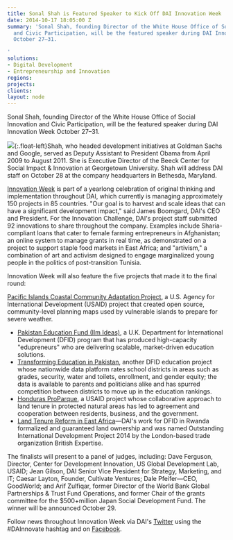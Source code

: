 ```yaml
---
title: Sonal Shah is Featured Speaker to Kick Off DAI Innovation Week
date: 2014-10-17 18:05:00 Z
summary: 'Sonal Shah, founding Director of the White House Office of Social Innovation
  and Civic Participation, will be the featured speaker during DAI Innovation Week
  October 27–31.

'
solutions:
- Digital Development
- Entrepreneurship and Innovation
regions: 
projects: 
clients: 
layout: node
---
```


Sonal Shah, founding Director of the White House Office of Social Innovation and Civic Participation, will be the featured speaker during DAI Innovation Week October 27–31.

![][1]{:.float-left}Shah, who headed development initiatives at Goldman Sachs and Google, served as Deputy Assistant to President Obama from April 2009 to August 2011. She is Executive Director of the Beeck Center for Social Impact & Innovation at Georgetown University. Shah will address DAI staff on October 28 at the company headquarters in Bethesda, Maryland.

[Innovation Week][2] is part of a yearlong celebration of original thinking and implementation throughout DAI, which currently is managing approximately 150 projects in 85 countries. "Our goal is to harvest and scale ideas that can have a significant development impact," said James Boomgard, DAI's CEO and President. For the Innovation Challenge, DAI's project staff submitted 92 innovations to share throughout the company. Examples include Sharia-compliant loans that cater to female farming entrepreneurs in Afghanistan; an online system to manage grants in real time, as demonstrated on a project to support staple food markets in East Africa; and "artivism," a combination of art and activism designed to engage marginalized young people in the politics of post-transition Tunisia.

Innovation Week will also feature the five projects that made it to the final round:

[Pacific Islands Coastal Community Adaptation Project][3], a U.S. Agency for International Development (USAID) project that created open source, community-level planning maps used by vulnerable islands to prepare for severe weather.

* [Pakistan Education Fund (Ilm Ideas)][4], a U.K. Department for International Development (DFID) program that has produced high-capacity "edupreneurs" who are delivering scalable, market-driven education solutions.
* [Transforming Education in Pakistan][5], another DFID education project whose nationwide data platform rates school districts in areas such as grades, security, water and toilets, enrollment, and gender equity; the data is available to parents and politicians alike and has spurred competition between districts to move up in the education rankings.
* [Honduras ProParque][6], a USAID project whose collaborative approach to land tenure in protected natural areas has led to agreement and cooperation between residents, business, and the government.
* [Land Tenure Reform in East Africa][7]—DAI's work for DFID in Rwanda formalized and guaranteed land ownership and was named Outstanding International Development Project 2014 by the London-based trade organization British Expertise.

The finalists will present to a panel of judges, including: Dave Ferguson, Director, Center for Development Innovation, US Global Development Lab, USAID; Jean Gilson, DAI Senior Vice President for Strategy, Marketing, and IT; Caesar Layton, Founder, Cultivate Ventures; Dale Pfeifer—CEO, GoodWorld; and Arif Zulfiqar, former Director of the World Bank Global Partnerships & Trust Fund Operations, and former Chair of the grants committee for the $500+million Japan Social Development Fund. The winner will be announced October 29.

Follow news throughout Innovation Week via DAI's [Twitter][8] using the #DAInnovate hashtag and on [Facebook][9].

[1]: https://assetify-dai.com/news/Shah.jpg
[2]: https://www.facebook.com/media/set/?set=a.10152691322925797.1073741881.70185985796&type=3
[3]: /our-work/projects/south-pacific-islands-coastal-community-adaptation-project-c-cap
[4]: /our-work/projects/pakistan-education-voice-and-accountability-fund
[5]: /our-work/projects/pakistan-transforming-education-pakistan-tep
[6]: /our-work/projects/honduras-ProParque-GEMA
[7]: /our-work/projects/rwanda-support-land-tenure-regularisation
[8]: https://twitter.com/daiglobal
[9]: http://facebook.com/daiglobal
